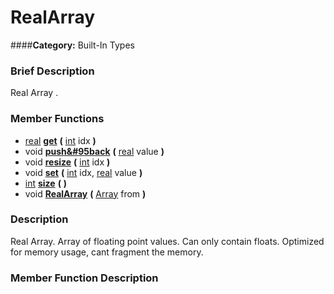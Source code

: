 #  RealArray  
####**Category:** Built-In Types

###  Brief Description  
Real Array .

###  Member Functions 
  * [real](class_real)  **[get](#get)**  **(** [int](class_int) idx  **)**
  * void  **[push&#95back](#push_back)**  **(** [real](class_real) value  **)**
  * void  **[resize](#resize)**  **(** [int](class_int) idx  **)**
  * void  **[set](#set)**  **(** [int](class_int) idx, [real](class_real) value  **)**
  * [int](class_int)  **[size](#size)**  **(** **)**
  * void  **[RealArray](#RealArray)**  **(** [Array](class_array) from  **)**

###  Description  
Real Array. Array of floating point values. Can only contain floats. Optimized for memory usage, cant fragment the memory.

###  Member Function Description  
